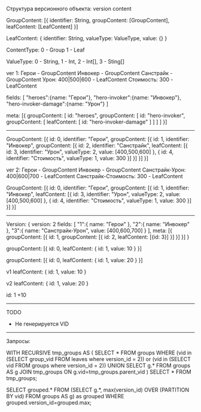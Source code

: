 Структура версионного объекта:
    version
    content

GroupContent: [{
       identifier: String,
       groupContent: [GroupContent],
       leafContent: [LeafContent]
}]

LeafContent: {
    identifier: String,
    valueType: ValueType,
    value: {}
}

ContentType:
    0 - Group
    1 - Leaf

ValueType: 
    0 - String,
    1 - Int,
    2 - Int[],
    3 - Sting[]

ver 1:
Герои - GroupContent
    Инвокер - GroupContent
        Санстрайк - GroupContent
            Урон: 400|500|600 - LeafContent
            Стоимость: 300    - LeafContent

fields: [
    "heroes":{name: "Герои"},
    "hero-invoker":{name: "Инвокер"},
    "hero-invoker-damage":{name: "Урон"}
]

meta: [{
    groupContent: [
        id: "heroes",
        groupContent: [
            id: "hero-invoker",
            groupContent: [
                leafContent: [
                    id: "hero-invoker-damage"
                ]
            ]
        ]
    ]
}]

-----------------------------------------------------------

GroupContent: [{
    id: 0,
    identifier: "Герои",
    groupContent: [{ 
        id: 1,
        identifier: "Инвокер",
        groupContent: [{
            id: 2,
            identifier: "Санстрайк",
            leafContent: [{
                id: 3,
                identifier: "Урон",
                valueType: 2,
                value: [400,500,600]
            }, {
                id: 4,
                identifier: "Стоимость",
                valueType: 1,
                value: 300
            }]
        }]
    }]
}]
            
ver 2:
Герои - GroupContent
    Инвокер - GroupContent
        Санстрайк-Урон: 400|600|700 - LeafContent
        Санстрайк-Стоимость: 300    - LeafContent
        
GroupContent: [{
    id: 0,
    identifier: "Герои",
    groupContent: [{
        id: 1,
        identifier: "Инвокер",
        leafContent: [{
            id: 3,
            identifier: "Урон",
            valueType: 2,
            value: [400,500,600]
        }, {
            id: 4,
            identifier: "Стоимость",
            valueType: 1,
            value: 300
        }]
    }]
}]

---------------------------------------------------------------------

Version: {
    version: 2
    fields: [
        "1":{
            name: "Герои"
        },
        "2":{
            name: "Инвокер"
        },
        "3":{
            name: "Санстрайк-Урон",
            value: [400,600,700]
        }
    ],
    meta: [{
        groupContent: [{
            id: 1,
            groupContent: [{
                id: 2,
                leafContent: [{id: 3}]
            }]
        }]
    }]
}




groupContent: [{
    id: 0,
    leafContent: {
        id: 1,
        value: 10
    }
}]

groupContent: [{
    id: 0,
    leafContent: {
        id: 1,
        value: 20
    }
}]

v1
leafContent: {
    id: 1,
    value: 10
}

v2
leafContent: {
    id: 1,
    value: 20
}

id: 1
 +10


----
TODO
- Не генерируется VID

----------
Запросы:

WITH RECURSIVE tmp_groups AS (
		SELECT * FROM groups 
		WHERE (vid in (SELECT group_vid FROM leaves where version_id = 2)) or 
				(vid in (SELECT vid FROM groups where version_id = 2))
	UNION
		SELECT g.* FROM groups AS g JOIN tmp_groups ON g.vid=tmp_groups.parent_vid
) SELECT * FROM tmp_groups;

SELECT grouped.* FROM (SELECT g.*, max(version_id) OVER (PARTITION BY vid) FROM groups AS g) as grouped
WHERE grouped.version_id=grouped.max;